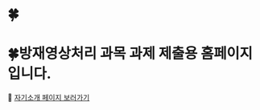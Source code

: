 # 🍀
# 🍀방재영상처리 과목 과제 제출용 홈페이지 입니다.
🔗 [자기소개 페이지 보러가기](https://kim960915.github.io/My-Website/제출_index.html)
